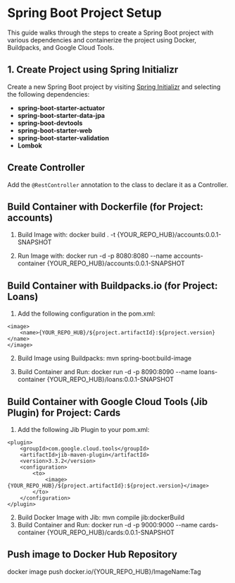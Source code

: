 # Spring Boot Project Setup

This guide walks through the steps to create a Spring Boot project with various dependencies and containerize the project using Docker, Buildpacks, and Google Cloud Tools.

## 1. Create Project using Spring Initializr

Create a new Spring Boot project by visiting [Spring Initializr](https://start.spring.io/) and selecting the following dependencies:

- **spring-boot-starter-actuator**
- **spring-boot-starter-data-jpa**
- **spring-boot-devtools**
- **spring-boot-starter-web**
- **spring-boot-starter-validation**
- **Lombok**

## Create Controller

Add the `@RestController` annotation to the class to declare it as a Controller.

## Build Container with Dockerfile (for Project: accounts)

1. Build Image with: docker build . -t {YOUR_REPO_HUB}/accounts:0.0.1-SNAPSHOT

2. Run Image with: docker run -d -p 8080:8080 --name accounts-container {YOUR_REPO_HUB}/accounts:0.0.1-SNAPSHOT

## Build Container with Buildpacks.io (for Project: Loans)

1. Add the following configuration in the pom.xml:

```
<image>
    <name>{YOUR_REPO_HUB}/${project.artifactId}:${project.version}</name>
</image>
```

2. Build Image using Buildpacks: mvn spring-boot:build-image

3. Build Container and Run: docker run -d -p 8090:8090 --name loans-container {YOUR_REPO_HUB}/loans:0.0.1-SNAPSHOT

## Build Container with Google Cloud Tools (Jib Plugin) for Project: Cards

1. Add the following Jib Plugin to your pom.xml:

```
<plugin>
    <groupId>com.google.cloud.tools</groupId>
    <artifactId>jib-maven-plugin</artifactId>
    <version>3.3.2</version>
    <configuration>
        <to>
            <image>{YOUR_REPO_HUB}/${project.artifactId}:${project.version}</image>
        </to>
    </configuration>
</plugin>
```

2. Build Docker Image with Jib: mvn compile jib:dockerBuild
3. Build Container and Run: docker run -d -p 9000:9000 --name cards-container {YOUR_REPO_HUB}/cards:0.0.1-SNAPSHOT

## Push image to Docker Hub Repository 

docker image push docker.io/{YOUR_REPO_HUB}/ImageName:Tag